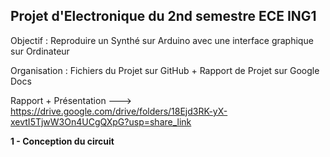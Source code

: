 ## Projet d'Electronique du 2nd semestre ECE ING1

Objectif : Reproduire un Synthé sur Arduino avec une interface graphique sur Ordinateur

Organisation : Fichiers du Projet sur GitHub + Rapport de Projet sur Google Docs

Rapport + Présentation ---> https://drive.google.com/drive/folders/18Ejd3RK-yX-xevtI5TjwW3On4UCgQXpG?usp=share_link

**1 - Conception du circuit**
